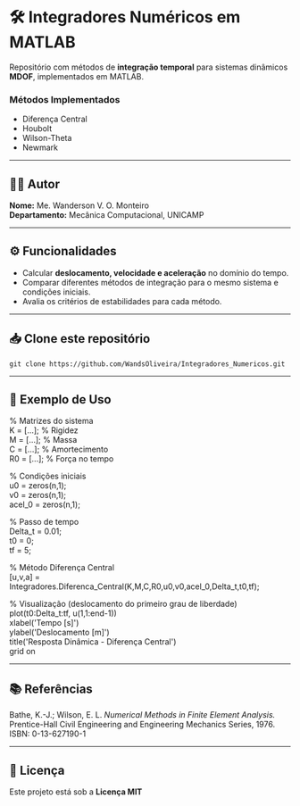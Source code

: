 # 🛠️ Integradores Numéricos em MATLAB

Repositório com métodos de **integração temporal** para sistemas dinâmicos **MDOF**, implementados em MATLAB.  

### Métodos Implementados
- Diferença Central  
- Houbolt  
- Wilson-Theta  
- Newmark  

---

## 👨‍💼 Autor
**Nome:** Me. Wanderson V. O. Monteiro  
**Departamento:** Mecânica Computacional, UNICAMP  

---

## ⚙️ Funcionalidades
- Calcular **deslocamento, velocidade e aceleração** no domínio do tempo.  
- Comparar diferentes métodos de integração para o mesmo sistema e condições iniciais.  
- Avalia os critérios  de estabilidades para cada método.

---

## 📥 Clone este repositório
`git clone https://github.com/WandsOliveira/Integradores_Numericos.git`

---

## 🧪 Exemplo de Uso
% Matrizes do sistema  
K = [...]; % Rigidez  
M = [...]; % Massa  
C = [...]; % Amortecimento  
R0 = [...]; % Força no tempo  

% Condições iniciais  
u0 = zeros(n,1);  
v0 = zeros(n,1);  
acel_0 = zeros(n,1);  

% Passo de tempo  
Delta_t = 0.01;  
t0 = 0;  
tf = 5;  

% Método Diferença Central  
[u,v,a] = Integradores.Diferenca_Central(K,M,C,R0,u0,v0,acel_0,Delta_t,t0,tf);  

% Visualização (deslocamento do primeiro grau de liberdade)  
plot(t0:Delta_t:tf, u(1,1:end-1))  
xlabel('Tempo [s]')  
ylabel('Deslocamento [m]')  
title('Resposta Dinâmica - Diferença Central')  
grid on  

---

## 📚 Referências
Bathe, K.-J.; Wilson, E. L. *Numerical Methods in Finite Element Analysis.*  
Prentice-Hall Civil Engineering and Engineering Mechanics Series, 1976.  
ISBN: 0-13-627190-1  

---

## 📝 Licença
Este projeto está sob a **Licença MIT**
